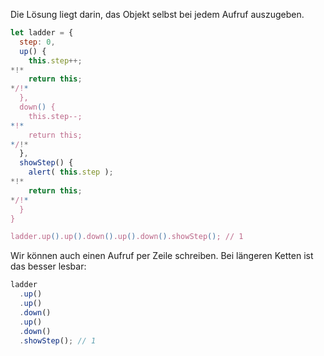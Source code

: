 Die Lösung liegt darin, das Objekt selbst bei jedem Aufruf auszugeben. 

```js run demo
let ladder = {
  step: 0,
  up() {
    this.step++;
*!*
    return this;
*/!*
  },
  down() {
    this.step--;
*!*
    return this;
*/!*
  },
  showStep() {
    alert( this.step );
*!*
    return this;
*/!*
  }
}

ladder.up().up().down().up().down().showStep(); // 1
```

Wir können auch einen Aufruf per Zeile schreiben. Bei längeren Ketten ist das besser lesbar:

```js
ladder
  .up()
  .up()
  .down()
  .up()
  .down()
  .showStep(); // 1
```
